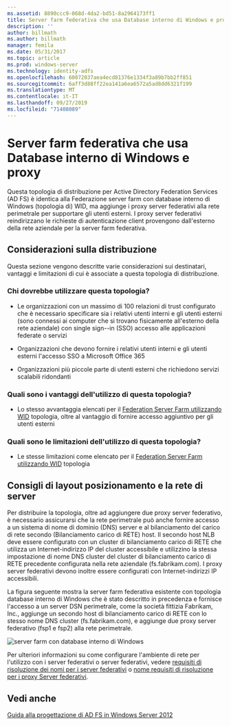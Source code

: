 ```yaml
---
ms.assetid: 8890ccc9-068d-4da2-bd51-8a2964173ff1
title: Server farm federativa che usa Database interno di Windows e proxy
description: ''
author: billmath
ms.author: billmath
manager: femila
ms.date: 05/31/2017
ms.topic: article
ms.prod: windows-server
ms.technology: identity-adfs
ms.openlocfilehash: 60072037aea4ecd81376e1334f3a89b7bb2ff851
ms.sourcegitcommit: 6aff3d88ff22ea141a6ea6572a5ad8dd6321f199
ms.translationtype: MT
ms.contentlocale: it-IT
ms.lasthandoff: 09/27/2019
ms.locfileid: "71408089"
---
```

# <a name="federation-server-farm-using-wid-and-proxies"></a>Server farm federativa che usa Database interno di Windows e proxy

Questa topologia di distribuzione per Active Directory Federation Services \(AD FS\) è identica alla Federazione server farm con database interno di Windows \(topologia di\) WID, ma aggiunge i proxy server federativi alla rete perimetrale per supportare gli utenti esterni. I proxy server federativi reindirizzano le richieste di autenticazione client provengono dall'esterno della rete aziendale per la server farm federativa.  
  
## <a name="deployment-considerations"></a>Considerazioni sulla distribuzione  
Questa sezione vengono descritte varie considerazioni sui destinatari, vantaggi e limitazioni di cui è associate a questa topologia di distribuzione.  
  
### <a name="who-should-use-this-topology"></a>Chi dovrebbe utilizzare questa topologia?  
  
-   Le organizzazioni con un massimo di 100 relazioni di trust configurato che è necessario specificare sia i relativi utenti interni e gli utenti esterni \(sono connessi ai computer che si trovano fisicamente all'esterno della rete aziendale\) con single sign-\-in \(SSO\) accesso alle applicazioni federate o servizi  
  
-   Organizzazioni che devono fornire i relativi utenti interni e gli utenti esterni l'accesso SSO a Microsoft Office 365  
  
-   Organizzazioni più piccole parte di utenti esterni che richiedono servizi scalabili ridondanti  
  
### <a name="what-are-the-benefits-of-using-this-topology"></a>Quali sono i vantaggi dell'utilizzo di questa topologia?  
  
-   Lo stesso avvantaggia elencati per il [Federation Server Farm utilizzando WID](Federation-Server-Farm-Using-WID-2012.md) topologia, oltre al vantaggio di fornire accesso aggiuntivo per gli utenti esterni  
  
### <a name="what-are-the-limitations-of-using-this-topology"></a>Quali sono le limitazioni dell'utilizzo di questa topologia?  
  
-   Le stesse limitazioni come elencato per il [Federation Server Farm utilizzando WID](Federation-Server-Farm-Using-WID-2012.md) topologia  
  
## <a name="server-placement-and-network-layout-recommendations"></a>Consigli di layout posizionamento e la rete di server  
Per distribuire la topologia, oltre ad aggiungere due proxy server federativo, è necessario assicurarsi che la rete perimetrale può anche fornire accesso a un sistema di nome di dominio \(DNS\) server e al bilanciamento del carico di rete secondo \(Bilanciamento carico di RETE\) host. Il secondo host NLB deve essere configurato con un cluster di bilanciamento carico di RETE che utilizza un Internet\-indirizzo IP del cluster accessibile e utilizzino la stessa impostazione di nome DNS cluster del cluster di bilanciamento carico di RETE precedente configurata nella rete aziendale \(fs.fabrikam.com\). I proxy server federativi devono inoltre essere configurati con Internet\-indirizzi IP accessibili.  
  
La figura seguente mostra la server farm federativa esistente con topologia database interno di Windows che è stato descritto in precedenza e fornisce l'accesso a un server DSN perimetrale, come la società fittizia Fabrikam, Inc., aggiunge un secondo host di bilanciamento carico di RETE con lo stesso nome DNS cluster \(fs.fabrikam.com\), e aggiunge due proxy server federativo \(fsp1 e fsp2\) alla rete perimetrale.  
  
![server farm con database interno di Windows](media/FarmWIDProxies.gif)  
  
Per ulteriori informazioni su come configurare l'ambiente di rete per l'utilizzo con i server federativi o server federativi, vedere [requisiti di risoluzione dei nomi per i server federativi](Name-Resolution-Requirements-for-Federation-Servers.md) o [nome requisiti di risoluzione per i proxy Server federativi](Name-Resolution-Requirements-for-Federation-Server-Proxies.md).  
  
## <a name="see-also"></a>Vedi anche
[Guida alla progettazione di AD FS in Windows Server 2012](AD-FS-Design-Guide-in-Windows-Server-2012.md)
